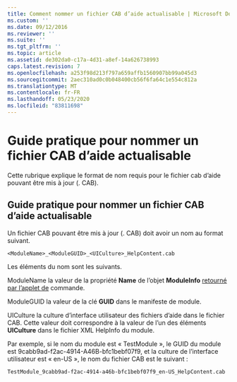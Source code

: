 ```yaml
---
title: Comment nommer un fichier CAB d’aide actualisable | Microsoft Docs
ms.custom: ''
ms.date: 09/12/2016
ms.reviewer: ''
ms.suite: ''
ms.tgt_pltfrm: ''
ms.topic: article
ms.assetid: de302da0-c17a-4d31-a8ef-14a626738993
caps.latest.revision: 7
ms.openlocfilehash: a253f98d213f797a659affb1560907bb99a045d3
ms.sourcegitcommit: 2aec310ad0c0b048400cb56f6fa64c1e554c812a
ms.translationtype: MT
ms.contentlocale: fr-FR
ms.lasthandoff: 05/23/2020
ms.locfileid: "83811698"
---
```

# <a name="how-to-name-an-updatable-help-cab-file"></a>Guide pratique pour nommer un fichier CAB d’aide actualisable

Cette rubrique explique le format de nom requis pour le fichier cab d’aide pouvant être mis à jour (. CAB).

## <a name="how-to-name-an-updatable-help-cab-file"></a>Guide pratique pour nommer un fichier CAB d’aide actualisable

Un fichier CAB pouvant être mis à jour (. CAB) doit avoir un nom au format suivant.

`<ModuleName>_<ModuleGUID>_<UICulture>_HelpContent.cab`

Les éléments du nom sont les suivants.

ModuleName la valeur de la propriété **Name** de l’objet **ModuleInfo** [retourné par l’applet de](/powershell/module/Microsoft.PowerShell.Core/Get-Module) commande.

ModuleGUID la valeur de la clé **GUID** dans le manifeste de module.

UICulture la culture d’interface utilisateur des fichiers d’aide dans le fichier CAB. Cette valeur doit correspondre à la valeur de l’un des éléments **UICulture** dans le fichier XML HelpInfo du module.

Par exemple, si le nom du module est « TestModule », le GUID du module est 9cabb9ad-f2ac-4914-A46B-bfc1bebf07f9, et la culture de l’interface utilisateur est « en-US », le nom du fichier CAB est le suivant :

`TestModule_9cabb9ad-f2ac-4914-a46b-bfc1bebf07f9_en-US_HelpContent.cab`
